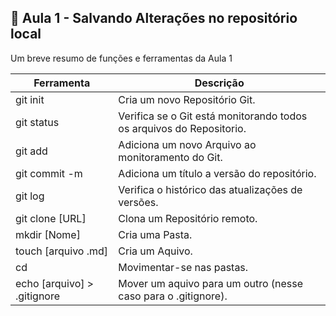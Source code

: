 ## 🛟 Aula 1 - Salvando Alterações no repositório local 

Um breve resumo de funções e ferramentas da Aula 1

| Ferramenta | Descrição |
| -----------|-----------|
| git init | Cria um novo Repositório Git. |
| git status | Verifica se o Git está monitorando todos os arquivos do Repositorio. |
| git add | Adiciona um novo Arquivo ao monitoramento do Git. |
| git commit -m | Adiciona um título a versão do repositório. |
| git log | Verifica o histórico das atualizações de versões. |
| git clone [URL] | Clona um Repositório remoto. |
| mkdir [Nome] | Cria uma Pasta. |
| touch [arquivo .md] | Cria um Aquivo. |
| cd | Movimentar-se nas pastas. |
| echo [arquivo] > .gitignore | Mover um aquivo para um outro (nesse caso para o .gitignore). |
